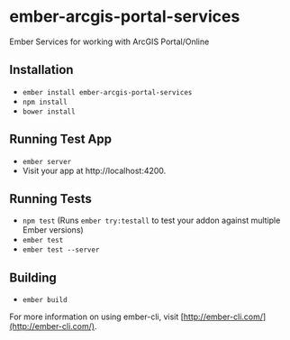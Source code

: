 # ember-arcgis-portal-services

Ember Services for working with ArcGIS Portal/Online

## Installation

* `ember install ember-arcgis-portal-services`
* `npm install`
* `bower install`

## Running Test App

* `ember server`
* Visit your app at http://localhost:4200.

## Running Tests

* `npm test` (Runs `ember try:testall` to test your addon against multiple Ember versions)
* `ember test`
* `ember test --server`

## Building

* `ember build`

For more information on using ember-cli, visit [http://ember-cli.com/](http://ember-cli.com/).
